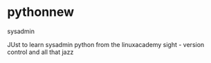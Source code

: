 # pythonnew
sysadmin

JUst to learn sysadmin python from the linuxacademy sight - version control and all that jazz
